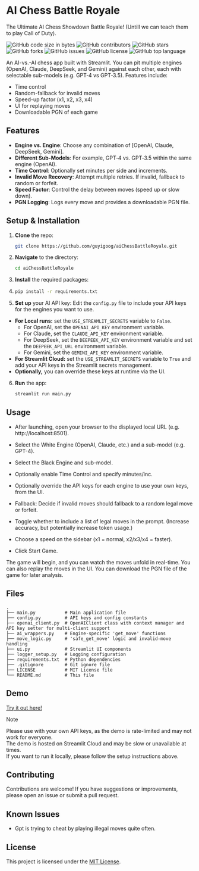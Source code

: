 # AI Chess Battle Royale

The Ultimate AI Chess Showdown Battle Royale! (Untill we can teach them to play Call of Duty).

![GitHub code size in bytes](https://img.shields.io/github/languages/code-size/guyigoog/aiChessBattleRoyale)
![GitHub contributors](https://img.shields.io/github/contributors/guyigoog/aiChessBattleRoyale)
![GitHub stars](https://img.shields.io/github/stars/guyigoog/aiChessBattleRoyale?style=social)
![GitHub forks](https://img.shields.io/github/forks/guyigoog/aiChessBattleRoyale?style=social)
![GitHub issues](https://img.shields.io/github/issues/guyigoog/aiChessBattleRoyale)
![GitHub license](https://img.shields.io/github/license/guyigoog/aiChessBattleRoyale)
![GitHub top language](https://img.shields.io/github/languages/top/guyigoog/aiChessBattleRoyale)

An AI-vs.-AI chess app built with Streamlit. 
You can pit multiple engines (OpenAI, Claude, DeepSeek, and Gemini) against each other, 
each with selectable sub-models (e.g. GPT‑4 vs GPT‑3.5). Features include:
- Time control
- Random-fallback for invalid moves
- Speed-up factor (x1, x2, x3, x4)
- UI for replaying moves
- Downloadable PGN of each game

## Features

- **Engine vs. Engine**: Choose any combination of [OpenAI, Claude, DeepSeek, Gemini].
- **Different Sub-Models**: For example, GPT‑4 vs. GPT‑3.5 within the same engine (OpenAI).
- **Time Control**: Optionally set minutes per side and increments.
- **Invalid Move Recovery**: Attempt multiple retries. If invalid, fallback to random or forfeit.
- **Speed Factor**: Control the delay between moves (speed up or slow down).
- **PGN Logging**: Logs every move and provides a downloadable PGN file.

## Setup & Installation

1. **Clone** the repo:
   ```bash
   git clone https://github.com/guyigoog/aiChessBattleRoyale.git
   ```
2. **Navigate** to the directory:
   ```bash
   cd aiChessBattleRoyale
    ```
3. **Install** the required packages:
4. ```bash
   pip install -r requirements.txt
   ```
5. **Set up** your AI API key:
Edit the `config.py` file to include your API keys for the engines you want to use.
- **For Local runs:** set the `USE_STREAMLIT_SECRETS` variable to `False`.
  - For OpenAI, set the `OPENAI_API_KEY` environment variable.
  - For Claude, set the `CLAUDE_API_KEY` environment variable.
  - For DeepSeek, set the `DEEPEEK_API_KEY` environment variable and set the `DEEPEEK_API_URL` environment variable.
  - For Gemini, set the `GEMINI_API_KEY` environment variable.
- **For Streamlit Cloud:** set the `USE_STREAMLIT_SECRETS` variable to `True` and add your API keys in the Streamlit secrets management.
- **Optionally,** you can override these keys at runtime via the UI.
6. **Run** the app:
   ```bash
   streamlit run main.py
   ```

## Usage

- After launching, open your browser to the displayed local URL (e.g. http://localhost:8501).

- Select the White Engine (OpenAI, Claude, etc.) and a sub-model (e.g. GPT-4).

- Select the Black Engine and sub-model.

- Optionally enable Time Control and specify minutes/inc.

- Optionally override the API keys for each engine to use your own keys, from the UI.

- Fallback: Decide if invalid moves should fallback to a random legal move or forfeit.

- Toggle whether to include a list of legal moves in the prompt. (Increase accuracy, but potentially increase token usage.)

- Choose a speed on the sidebar (x1 = normal, x2/x3/x4 = faster).

- Click Start Game.

The game will begin, and you can watch the moves unfold in real-time.
You can also replay the moves in the UI.
You can download the PGN file of the game for later analysis.

## Files
``` plaintext
.
├── main.py           # Main application file
├── config.py         # API keys and config constants
├── openai_client.py  # OpenAIClient class with context manager and API key setter for multi-client support
├── ai_wrappers.py    # Engine-specific 'get_move' functions
├── move_logic.py     # 'safe_get_move' logic and invalid-move handling
├── ui.py             # Streamlit UI components
├── logger_setup.py   # Logging configuration
├── requirements.txt  # Python dependencies
├── .gitignore        # Git ignore file
├── LICENSE           # MIT License file
└── README.md         # This file
```

## Demo
[Try it out here!](https://aichessbattle.streamlit.app)
> [!NOTE]
> Please use with  your own API keys, as the demo is rate-limited and may not work for everyone.<br>
> The demo is hosted on Streamlit Cloud and may be slow or unavailable at times.<br>
> If you want to run it locally, please follow the setup instructions above.<br>

## Contributing
Contributions are welcome! If you have suggestions or improvements, please open an issue or submit a pull request.

## Known Issues
- Gpt is trying to cheat by playing illegal moves quite often.

## License
This project is licensed under the [MIT License](LICENSE).
